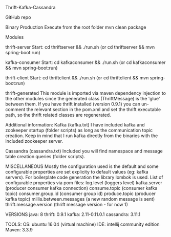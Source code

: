 Thrift-Kafka-Cassandra

GitHub repo

Binary Production
Execute from the root folder
mvn clean package

Modules

thrift-server
Start: cd thriftserver && ./run.sh (or cd thriftserver && mvn spring-boot:run)

kafka-consumer
Start: cd kafkaconsumer && ./run.sh (or cd kafkaconsumer && mvn spring-boot:run)

thrift-client
Start: cd thriftclient && ./run.sh (or cd thriftclient && mvn spring-boot:run)

thrift-generated
This module is imported via maven dependency injection to the other modules since the generated class (ThriftMessage) is the 'glue' between them.
If you have thrift installed (version 0.9.1) you can un-comment the relevant section in the pom.xml and set the thrift executable path, so the thrift related classes are regenerated.

Additional information:
Kafka (kafka.txt)
I have included kafka and zookeeper startup (folder scripts) as long as the communication topic creation. Keep in mind that I run kafka directly from the binaries with the included zookeeper server.

Cassandra (cassandra.txt)
Included you will find namespace and message table creation queries (folder scripts).

MISCELLANEOUS
Mostly the configuration used is the default and some configurable properties are set explicity to default values (eg: kafka servers).
For boilerplate code generation the library lombok is used.
List of configurable properties via pom files:
log.level (loggers level)
kafka.server (producer consumer kafka connection)
consume.topic (consumer kafka topic)
consumer.group.id (consumer group id)
produce.topic (producer kafka topic)
millis.between.messages (a new random message is sent)
thrift.message.version (thrift message version - for now 1)

VERSIONS
java: 8
thrift: 0.9.1
kafka: 2.11-0.11.0.1
cassandra: 3.11.1

TOOLS:
OS: ubuntu 16.04 (virtual machine)
IDE: intellij community edition
Maven: 3.3.9

